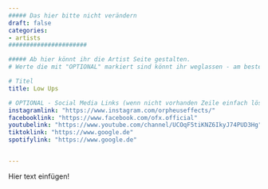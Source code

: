 ```yaml
---
##### Das hier bitte nicht verändern
draft: false
categories:
- artists
######################

##### Ab hier könnt ihr die Artist Seite gestalten.
# Werte die mit "OPTIONAL" markiert sind könnt ihr weglassen - am besten indem ihr sie mit "# " davor auskommentiert.

# Titel
title: Low Ups

# OPTIONAL - Social Media Links (wenn nicht vorhanden Zeile einfach löschen)
instagramlink: "https://www.instagram.com/orpheuseffects/"
facebooklink: "https://www.facebook.com/ofx.official"
youtubelink: "https://www.youtube.com/channel/UCOqF5tiKNZ6IkyJ74PUD3Hg"
tiktoklink: "https://www.google.de"
spotifylink: "https://www.google.de"


---
```


Hier text einfügen!



